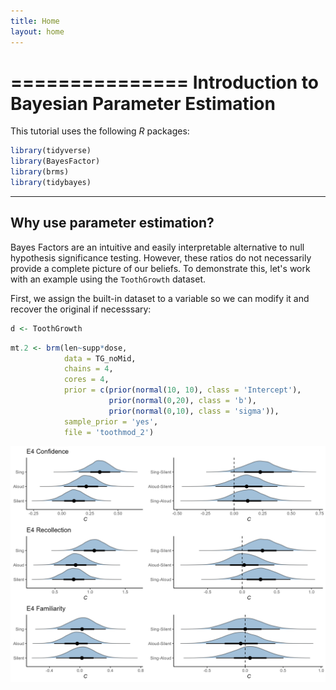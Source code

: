 ```yaml
---
title: Home
layout: home
---
```


===============
Introduction to Bayesian Parameter Estimation
===============

This tutorial uses the following _R_ packages:

```R
library(tidyverse)
library(BayesFactor)
library(brms)
library(tidybayes)
```
---
Why use parameter estimation?
---

Bayes Factors are an intuitive and easily interpretable alternative to null hypothesis significance testing. However,
these ratios do not necessarily provide a complete picture of our beliefs. To demonstrate this, let's work with an example
using the `ToothGrowth` dataset.

First, we assign the built-in dataset to a variable so we can modify it and recover the original if necesssary:

```R
d <- ToothGrowth 
```

```R
mt.2 <- brm(len~supp*dose,
            data = TG_noMid,
            chains = 4,
            cores = 4,
            prior = c(prior(normal(10, 10), class = 'Intercept'),
                      prior(normal(0,20), class = 'b'),
                      prior(normal(0,10), class = 'sigma')),
            sample_prior = 'yes',
            file = 'toothmod_2')
```

![ graph ](assets/images/e4-faceted-c.png)
